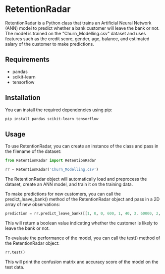 # RetentionRadar
RetentionRadar is a Python class that trains an Artificial Neural Network (ANN) model to predict whether a bank customer will leave the bank or not. The model is trained on the "Churn_Modelling.csv" dataset and uses features such as the credit score, gender, age, balance, and estimated salary of the customer to make predictions.

## Requirements
* pandas
* scikit-learn
* tensorflow

## Installation
You can install the required dependencies using pip:

```bash
pip install pandas scikit-learn tensorflow
```

## Usage
To use RetentionRadar, you can create an instance of the class and pass in the filename of the dataset:

```python
from RetentionRadar import RetentionRadar

rr = RetentionRadar('Churn_Modelling.csv')
```

The RetentionRadar object will automatically load and preprocess the dataset, create an ANN model, and train it on the training data.

To make predictions for new customers, you can call the predict_leave_bank() method of the RetentionRadar object and pass in a 2D array of new observations:

```python
prediction = rr.predict_leave_bank([[1, 0, 0, 600, 1, 40, 3, 60000, 2, 1, 1, 50000]])
```

This will return a boolean value indicating whether the customer is likely to leave the bank or not.

To evaluate the performance of the model, you can call the test() method of the RetentionRadar object:

```python
rr.test()
```

This will print the confusion matrix and accuracy score of the model on the test data.
